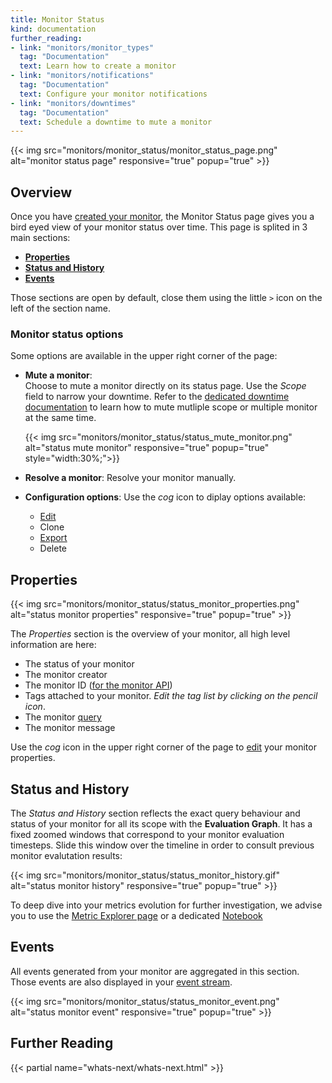 ```yaml
---
title: Monitor Status
kind: documentation
further_reading:
- link: "monitors/monitor_types"
  tag: "Documentation"
  text: Learn how to create a monitor
- link: "monitors/notifications"
  tag: "Documentation"
  text: Configure your monitor notifications
- link: "monitors/downtimes"
  tag: "Documentation"
  text: Schedule a downtime to mute a monitor
---
```


{{< img src="monitors/monitor_status/monitor_status_page.png" alt="monitor status page" responsive="true" popup="true" >}}

## Overview

Once you have [created your monitor][1], the Monitor Status page gives you a bird eyed view of your monitor status over time.
This page is splited in 3 main sections:

* **[Properties](#properties)**
* **[Status and History](#status-and-history)**
* **[Events](#events)**

Those sections are open by default, close them using the little `>` icon on the left of the section name.

### Monitor status options
Some options are available in the upper right corner of the page:

* **Mute a monitor**:  
    Choose to mute a monitor directly on its status page. Use the *Scope* field to narrow your downtime. 
    Refer to the [dedicated downtime documentation][2] to learn how to mute mutliple scope or multiple monitor at the same time.  

    {{< img src="monitors/monitor_status/status_mute_monitor.png" alt="status mute monitor" responsive="true" popup="true" style="width:30%;">}}

* **Resolve a monitor**:
    Resolve your monitor manually.

* **Configuration options**:
  Use the *cog* icon to diplay options available:
    * [Edit][1]
    * Clone
    * [Export][3]
    * Delete

## Properties

{{< img src="monitors/monitor_status/status_monitor_properties.png" alt="status monitor properties" responsive="true" popup="true" >}}

The *Properties* section is the overview of your monitor, all high level information are here:

- The status of your monitor
- The monitor creator 
- The monitor ID ([for the monitor API][4])
- Tags attached to your monitor. *Edit the tag list by clicking on the pencil icon*.
- The monitor [query][5]
- The monitor message

Use the *cog* icon in the upper right corner of the page to [edit][1] your monitor properties.

## Status and History

The *Status and History* section reflects the exact query behaviour and status of your monitor for all its scope with the **Evaluation Graph**. It has a fixed zoomed windows that correspond to your monitor evaluation timesteps. Slide this window over the timeline in order to consult previous monitor evalutation results: 

{{< img src="monitors/monitor_status/status_monitor_history.gif" alt="status monitor history" responsive="true" popup="true" >}}

To deep dive into your metrics evolution for further investigation, we advise you to use the [Metric Explorer page][7] or a dedicated [Notebook][8]

## Events

All events generated from your monitor are aggregated in this section. Those events are also displayed in your [event stream][6].

{{< img src="monitors/monitor_status/status_monitor_event.png" alt="status monitor event" responsive="true" popup="true" >}}

## Further Reading

{{< partial name="whats-next/whats-next.html" >}}

[1]: /monitors/monitor_types/
[2]: /monitors/downtimes/
[3]: /monitors/#export-your-monitor
[4]: /api/?lang=python#monitors
[5]: /getting_started/from_the_query_to_the_graph
[6]: /graphing/event_stream/
[7]: https://app.datadoghq.com/metric/explorer
[8]: /graphing/notebooks/